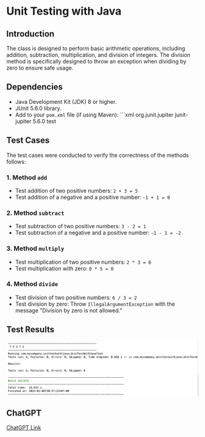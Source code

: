 # Unit Testing with Java

## Introduction
The class is designed to perform basic arithmetic operations, including addition, subtraction, multiplication, and division of integers. The division method is specifically designed to throw an exception when dividing by zero to ensure safe usage.

## Dependencies
   - Java Development Kit (JDK) 8 or higher.
   - JUnit 5.6.0 library.
   - Add to your `pom.xml` file (if using Maven):
    ```xml
    <dependencies>
       <dependency>
           <groupId>org.junit.jupiter</groupId>
           <artifactId>junit-jupiter</artifactId>
           <version>5.6.0</version>
           <scope>test</scope>
       </dependency>
    </dependencies>

## Test Cases
The test cases were conducted to verify the correctness of the methods follows:

### 1. Method `add`
- Test addition of two positive numbers: `2 + 3 = 5`
- Test addition of a negative and a positive number: `-1 + 1 = 0`

### 2. Method `subtract`
- Test subtraction of two positive numbers: `3 - 2 = 1`
- Test subtraction of a negative and a positive number: `-1 - 1 = -2`

### 3. Method `multiply`
- Test multiplication of two positive numbers: `2 * 3 = 6`
- Test multiplication with zero: `0 * 5 = 0`

### 4. Method `divide`
- Test division of two positive numbers: `6 / 3 = 2`
- Test division by zero: Throw `IllegalArgumentException` with the message "Division by zero is not allowed."

## Test Results
![Test Results](./images/success.png)

## ChatGPT
[ChatGPT Link](https://chatgpt.com/share/677b587a-9c14-800d-857c-2b9d77ec443e)
